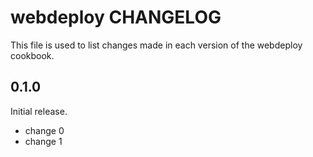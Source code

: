 # webdeploy CHANGELOG

This file is used to list changes made in each version of the webdeploy cookbook.

## 0.1.0

Initial release.

- change 0
- change 1
